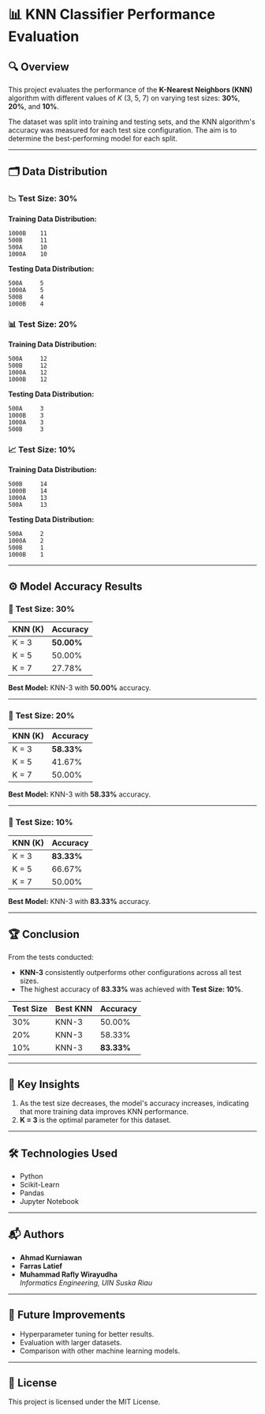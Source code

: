 # 📊 **KNN Classifier Performance Evaluation**

## 🔍 **Overview**
This project evaluates the performance of the **K-Nearest Neighbors (KNN)** algorithm with different values of *K* (3, 5, 7) on varying test sizes: **30%**, **20%**, and **10%**.

The dataset was split into training and testing sets, and the KNN algorithm's accuracy was measured for each test size configuration. The aim is to determine the best-performing model for each split.

---

## 🗂 **Data Distribution**
### 📉 **Test Size: 30%**
**Training Data Distribution:**
```
1000B    11
500B     11
500A     10
1000A    10
```
**Testing Data Distribution:**
```
500A     5
1000A    5
500B     4
1000B    4
```

### 📊 **Test Size: 20%**
**Training Data Distribution:**
```
500A     12
500B     12
1000A    12
1000B    12
```
**Testing Data Distribution:**
```
500A     3
1000B    3
1000A    3
500B     3
```

### 📈 **Test Size: 10%**
**Training Data Distribution:**
```
500B     14
1000B    14
1000A    13
500A     13
```
**Testing Data Distribution:**
```
500A     2
1000A    2
500B     1
1000B    1
```

---

## ⚙️ **Model Accuracy Results**
### 🧪 **Test Size: 30%**
| KNN (K) | Accuracy |
|---------|----------|
| K = 3   | **50.00%** |
| K = 5   | 50.00%   |
| K = 7   | 27.78%   |
**Best Model:** KNN-3 with **50.00%** accuracy.

---
### 🧪 **Test Size: 20%**
| KNN (K) | Accuracy |
|---------|----------|
| K = 3   | **58.33%** |
| K = 5   | 41.67%   |
| K = 7   | 50.00%   |
**Best Model:** KNN-3 with **58.33%** accuracy.

---
### 🧪 **Test Size: 10%**
| KNN (K) | Accuracy |
|---------|----------|
| K = 3   | **83.33%** |
| K = 5   | 66.67%   |
| K = 7   | 50.00%   |
**Best Model:** KNN-3 with **83.33%** accuracy.

---

## 🏆 **Conclusion**
From the tests conducted:
- **KNN-3** consistently outperforms other configurations across all test sizes.
- The highest accuracy of **83.33%** was achieved with **Test Size: 10%**.

| Test Size | Best KNN | Accuracy |
|-----------|----------|----------|
| 30%       | KNN-3    | 50.00%   |
| 20%       | KNN-3    | 58.33%   |
| 10%       | KNN-3    | **83.33%** |

---

## 🚀 **Key Insights**
1. As the test size decreases, the model's accuracy increases, indicating that more training data improves KNN performance.
2. **K = 3** is the optimal parameter for this dataset.

---

## 🛠 **Technologies Used**
- Python
- Scikit-Learn
- Pandas
- Jupyter Notebook

---

## 📬 **Authors**
- **Ahmad Kurniawan**  
- **Farras Latief**  
- **Muhammad Rafly Wirayudha**  
*Informatics Engineering, UIN Suska Riau*

---

## 🌟 **Future Improvements**
- Hyperparameter tuning for better results.
- Evaluation with larger datasets.
- Comparison with other machine learning models.

---

## 🔗 **License**
This project is licensed under the MIT License.
